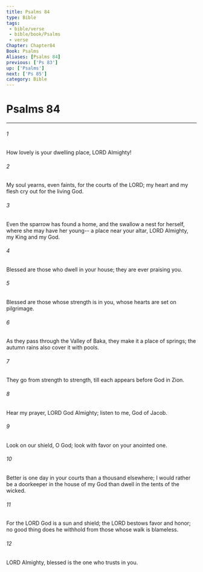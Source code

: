```yaml
---
title: Psalms 84
type: Bible
tags:
 - bible/verse
 - bible/book/Psalms
 - verse
Chapter: Chapter84
Book: Psalms
Aliases: [Psalms 84]
previous: ['Ps 83']
up: ['Psalms']
next: ['Ps 85']
category: Bible
---
```

# Psalms 84

***


###### 1 
How lovely is your dwelling place, LORD Almighty! 

###### 2 
My soul yearns, even faints, for the courts of the LORD; my heart and my flesh cry out for the living God. 

###### 3 
Even the sparrow has found a home, and the swallow a nest for herself, where she may have her young-- a place near your altar, LORD Almighty, my King and my God. 

###### 4 
Blessed are those who dwell in your house; they are ever praising you. 

###### 5 
Blessed are those whose strength is in you, whose hearts are set on pilgrimage. 

###### 6 
As they pass through the Valley of Baka, they make it a place of springs; the autumn rains also cover it with pools. 

###### 7 
They go from strength to strength, till each appears before God in Zion. 

###### 8 
Hear my prayer, LORD God Almighty; listen to me, God of Jacob. 

###### 9 
Look on our shield, O God; look with favor on your anointed one. 

###### 10 
Better is one day in your courts than a thousand elsewhere; I would rather be a doorkeeper in the house of my God than dwell in the tents of the wicked. 

###### 11 
For the LORD God is a sun and shield; the LORD bestows favor and honor; no good thing does he withhold from those whose walk is blameless. 

###### 12 
LORD Almighty, blessed is the one who trusts in you. 
